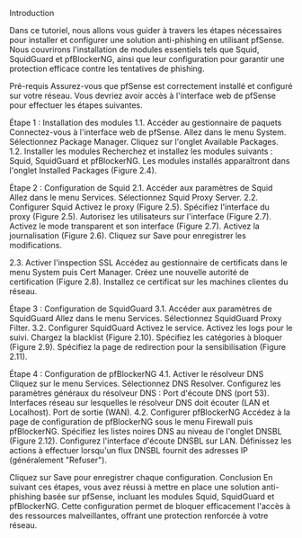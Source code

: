 Introduction


Dans ce tutoriel, nous allons vous guider à travers les étapes nécessaires pour installer et configurer une solution anti-phishing en utilisant pfSense. Nous couvrirons l'installation de modules essentiels tels que Squid, SquidGuard et pfBlockerNG, ainsi que leur configuration pour garantir une protection efficace contre les tentatives de phishing.

Pré-requis
Assurez-vous que pfSense est correctement installé et configuré sur votre réseau. Vous devriez avoir accès à l'interface web de pfSense pour effectuer les étapes suivantes.

Étape 1 : Installation des modules
1.1. Accéder au gestionnaire de paquets
Connectez-vous à l'interface web de pfSense.
Allez dans le menu System.
Sélectionnez Package Manager.
Cliquez sur l'onglet Available Packages.
1.2. Installer les modules
Recherchez et installez les modules suivants : Squid, SquidGuard et pfBlockerNG.
Les modules installés apparaîtront dans l'onglet Installed Packages (Figure 2.4).

Étape 2 : Configuration de Squid
2.1. Accéder aux paramètres de Squid
Allez dans le menu Services.
Sélectionnez Squid Proxy Server.
2.2. Configurer Squid
Activez le proxy (Figure 2.5).
Spécifiez l'interface du proxy (Figure 2.5).
Autorisez les utilisateurs sur l'interface (Figure 2.7).
Activez le mode transparent et son interface (Figure 2.7).
Activez la journalisation (Figure 2.6).
Cliquez sur Save pour enregistrer les modifications.



2.3. Activer l'inspection SSL
Accédez au gestionnaire de certificats dans le menu System puis Cert Manager.
Créez une nouvelle autorité de certification (Figure 2.8).
Installez ce certificat sur les machines clientes du réseau.

Étape 3 : Configuration de SquidGuard
3.1. Accéder aux paramètres de SquidGuard
Allez dans le menu Services.
Sélectionnez SquidGuard Proxy Filter.
3.2. Configurer SquidGuard
Activez le service.
Activez les logs pour le suivi.
Chargez la blacklist (Figure 2.10).
Spécifiez les catégories à bloquer (Figure 2.9).
Spécifiez la page de redirection pour la sensibilisation (Figure 2.11).



Étape 4 : Configuration de pfBlockerNG
4.1. Activer le résolveur DNS
Cliquez sur le menu Services.
Sélectionnez DNS Resolver.
Configurez les paramètres généraux du résolveur DNS :
Port d'écoute DNS (port 53).
Interfaces réseau sur lesquelles le résolveur DNS doit écouter (LAN et Localhost).
Port de sortie (WAN).
4.2. Configurer pfBlockerNG
Accédez à la page de configuration de pfBlockerNG sous le menu Firewall puis pfBlockerNG.
Spécifiez les listes noires DNS au niveau de l'onglet DNSBL (Figure 2.12).
Configurez l'interface d'écoute DNSBL sur LAN.
Définissez les actions à effectuer lorsqu'un flux DNSBL fournit des adresses IP (généralement "Refuser").

Cliquez sur Save pour enregistrer chaque configuration.
Conclusion
En suivant ces étapes, vous avez réussi à mettre en place une solution anti-phishing basée sur pfSense, incluant les modules Squid, SquidGuard et pfBlockerNG. Cette configuration permet de bloquer efficacement l'accès à des ressources malveillantes, offrant une protection renforcée à votre réseau.
